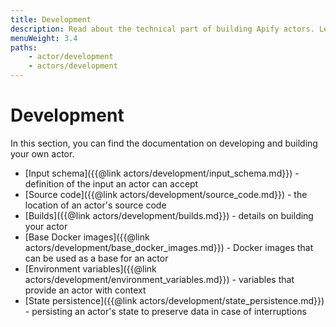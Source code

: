 ```yaml
---
title: Development
description: Read about the technical part of building Apify actors. Learn to define actor inputs, build new versions, persist actor state and choose base Docker images.
menuWeight: 3.4
paths:
    - actor/development
    - actors/development
---
```


# Development

In this section, you can find the documentation on developing and building your own actor.

*   [Input schema]({{@link actors/development/input_schema.md}}) - definition of the input an actor can accept
*   [Source code]({{@link actors/development/source_code.md}}) - the location of an actor's source code
*   [Builds]({{@link actors/development/builds.md}}) - details on building your actor
*   [Base Docker images]({{@link actors/development/base_docker_images.md}}) - Docker images that can be used as a base for an actor
*   [Environment variables]({{@link actors/development/environment_variables.md}}) - variables that provide an actor with context
*   [State persistence]({{@link actors/development/state_persistence.md}}) - persisting an actor's state to preserve data in case of interruptions
